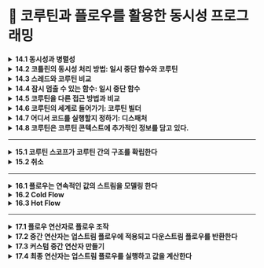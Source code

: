 # 📌 코루틴과 플로우를 활용한 동시성 프로그래밍

<details>
<summary><strong>14.1 동시성과 병렬성</strong></summary>
  
- 동시성은 여러 작업을 동시에 실행하는 것
- 하지만 모든 작업을 물리적으로 함계 실행할 필요는 없음
- 코드의 여러 부분을 돌아가면서  실행하는 것도 동시성 시스템
- CPU 코어가 하나뿐인 시스템에서 실행되는 애플리케이션까지도 동시성을 사용할 수 있다는 듯
- 이런 경우 여러 동시성 태스크를 계속 전환해 가면서 동시성을 달성

- 병렬성은 여러 작업을 여러 CPU 코어에서 물리적으로 동시에 실행하는 것을 말함
- 병렬 계산은 현대적 멀티코어 하드웨어를 효과적으로 사용할 수 있고, 그 효율을 더 높이는 경우도 많음
</details>

<details>
<summary><strong>14.2 코틀린의 동시성 처리 방법: 일시 중단 함수와 코루틴 </strong></summary>
  
- 코루틴은 코틀린의 강력한 특징으로 비동기적으로 실행되는 넌블로킹 동시성 코드를 우아하게 작성할 수있게 해줌
- 스레드와 같은 전통적 방법과 비교하면 코루틴이 훨씬 가볍게 작동
- 구조화된 동시성을 통해 코루틴은 동시성 작업과 그 생명주기를 관리할 수 있는 기능도 제공
</details>

<details>
<summary><strong>14.3 스레드와 코루틴 비교</strong></summary>
  
### **스레드(Thread)**

- 운영체제(OS) 단위의 동시성 실행 단위
- 각 스레드는 자체 스택 메모리를 사용
- 스레드는 생성 비용이 높음 (수 ms~수십 ms)
- 수천 개 이상의 스레드 생성은 메모리, 스케줄링 비용 측면에서 한계가 있음

### **코루틴(Coroutine)**

- 언어 단위의 동시성 실행 단위 (Kotlin 언어 레벨에서 제공)
- 스레드보다 가볍고 효율적
    - 단일 스레드 위에서 수만 개의 코루틴 동시 실행 가능
    - 코루틴은 **스레드 풀** 또는 메인 스레드 위에서 동작
- 컨텍스트 스위칭 비용이 낮음 (스레드와 달리 OS 개입이 거의 없음)
- suspend/resume로 상태 저장 및 재개 → 비동기 작업에 적합

| **항목** | **스레드(Thread)** | **코루틴(Coroutine)** |
| --- | --- | --- |
| 생성 비용 | 높음 | 낮음 |
| 실행 단위 | OS 단위 | 언어 단위 (Kotlin) |
| 개수 | 수천 개 한계 | 수만 개 가능 |
| 컨텍스트 전환 비용 | 높음 | 낮음 |
| 비동기 지원 | 직접 관리 (callback, Future 등) | 언어 차원 (suspend, launch) |

</details>


<details>
<summary><strong>14.4 잠시 멈출 수 있는 함수: 일시 중단 함수</strong></summary>

- 코틀린 코루틴이 스레드, 반응형 스트림, 콜백과 같은 다른 동시성 접근 방식과 다른 핵심 속성으로 상당수의 경우 코드 형태를 크게 변경할 필요가 없다는 점

## 14.4.1 일시 중단 함수를 사용한 코드는 순차적을 보인다

- 코루틴의 `일시 중단 함수(suspend 함수)`를 사용하면, 코드가 **비동기 작업임에도 마치 동기적이고 순차적인 코드처럼 보임**
- 콜백 기반의 코드(콜백 지옥)나 반응형 스트림 코드와 달리, 코루틴의 `suspend` 함수는 **중단과 재개**가 자연스럽게 처리되므로 코드의 가독성이 높아짐

```kotlin
// 콜백 기반
api.fetchData { result ->
    process(result) {
        updateUI(it)
    }
}
```

```kotlin
// 코루틴
val data = api.fetchData()
val processed = process(data)
updateUI(processed)
```

</details>


<details>
<summary><strong>14.5 코루틴을 다른 접근 방법과 비교 </strong></summary>

- 자바나 다른 프로그래밍 언어에서 동시성 코드를 작성하느 다른 접근 방식을 사용한 경험이 있다면 이들과 코루틴이 어떻게 다른지, 또 코루틴이 어떻게 더 나은지 확인하고 싶을 거임

```kotlin
// 콜백을 써서 여러 함수를 연속적으로 호출
fun fetchData(callback: (String) -> Unit) 
fun processData(data: String, callback: (String) -> Unit) 
fun displayResult(result: String) 

fun main() {
    fetchData { data ->
        processData(data) { processed ->
            displayResult(processed)
        }
    }
}
```

- 이런 예제는 콜백 지옥이라는 별명으로 널리 알려져 있음

```kotlin
// 퓨쳐를 사용해 여러 함수를 연속적을 호출 
fun fetchData(): CompletableFuture<String> 
fun processData(data: String): CompletableFuture<String> 
fun displayResult(result: String) 

fun main() {
    fetchData()
	    .thenCompose { data -> processData(data) }
	    .thenAccept { processed -> displayResult(processed) }
}
```

```kotlin
// 반응형 스트림을 사용해 같은 로직 구현하기 
fun fetchData(): Single<String> 
fun processData(data: String): Single<String> 
fun displayResult(result: String)

fun main() {
    fetchData()
	    .flatMap { data -> processData(data) }
	    .subscribe { processed ->
		    displayResult(processed)
      }
}
```

- 두 접근 방식 모두 인지적 부가 비용이 있고, 함수를 선언하거나 사용할 때 새로운연산자를 코드에 도입해야함
- 이와 비교해보면 코틀린. 코루틴을 사용하는 접근 방식에서는 함수에 `suspend` 변경자만 추가하면 됨
- 나머지 코드는 그대로 순차적인 모양을 유지하면서도 여전히 스레드를 블록시키는 단점을 피할 수. ㅣㅆ음

## 14.5.1 일시 중단 함수 호출

```kotlin

suspend fun fetchData(): String 
suspend fun processData(data: String): String 
fun displayResult(result: String) 

fun main() = runBlocking {
    val data = fetchData()
    val processed = processData(data)
    displayResult(processed)
}
```

- 일시 중단 함수는 실행을 일시 중단할 수 있기 때문에 일반 코드 아무 곳에서나 호출 할 수 없음
- 일시 중단 함수는 일시 중단할 수 있는 코드 블록 안에서만 호출할 수 있음
</details>


<details>
<summary><strong>14.6 코루틴의 세계로 들어가기: 코루틴 빌더</strong></summary>

- 코루틴에서 일시 중간 함수를(suspend)를 호출하는 것을 알아보자
- `runBlocking` : 블로킹 코드와 일시 중단 함수의 세계를 연결할 때 쓰임
- `launch` : 값을 반환하지 않는 새로운 코루틴을 시작할때 쓰임
- `async` : 비동기적으로 값을 계산할 때 쓰임

## 14.6.1 일반 코드에서 코루틴 세계로: runBlocking 함수

- `runBlocking`은 일반 코드(메인 함수, 테스트 코드)에서 코루틴을 실행할 때 사용
- 코루틴이 완료될 때까지 **현재 스레드를 블로킹(blocking)**
- 테스트나 간단한 예제 코드에서 코루틴을 호출할 때 유용

```kotlin
fun main() = runBlocking {
    // 코루틴 안에서 suspend 함수 호출 가능
    fetchData()
}
```

## 14.6.2 발사 후 망각 코루틴 생성: launch 함수

- `launch` 는 코루틴을 실행하고 **값을 반환하지 않음** (Job 객체 반환)
- 비동기 작업을 **“발사 후 잊어버리기”** 스타일로 처리
- 예: 화면 갱신, 로깅, 이벤트 처리 등에 적합

```kotlin
launch {
   fetchData()
}
```

## 14.6.3 대기 가능한 연산: async 빌더

- `async`는 코루틴을 실행하고 **`Deferred`** 객체를 반환
- **비동기 작업의 결과를 나중에 받아서 사용할 수 있음**
- `.await()`를 호출해 결과를 가져옴
- 
</details>

<details>
<summary><strong>14.7 어디서 코드를 실행할지 정하기: 디스패처 </strong></summary>
	
- 코루틴의 디스패처는 코루틴을 실행할 스레드를 결정함
- 본질적으로 코루틴은 특정 스레드에 고정되지 않음
- 코루틴은 한 스레드에서 실행을 일시중단하고 디스패처가 지시하는 대로 다른 스레드에서 실행을 재가할 수 있음

---

## 스레드 풀(`Thread pool`)이란?

- 스레드 집합을 관리하고, 집합에 속한 스레드를 웨에서 작업(우리의 경우 코루틴) 실행을 허용
- 작업이 실행될 때마다 새 스레드를 할당하는 대신, 스레드 풀은 일정한 수의 스레드를 유지하면서 내부 논리와 구현에 따라 들어오는 작업을 분배
- 스레드를 새로 생성해 할당하고 시작하는 작업은 비용이 많이 들기 때문

## 14.7.1 디스패처 선택

- 코루틴은 기본적으로 부모 코루틴에서 디스패처를 상속 받으므로 모든 코루틴에 대해 명시적으로 디스패처를 지정할 필요 없음
- 선택할 수 있는 디스패처들이 있음
    - 코루틴을 기본 환경에서 실행할때 (`Dispatchers.Default`)
    - UI 프레임워크와 함께 작업할 때 (`Dispatchers.Main`)
    - 스레드를 블로킹하는 API를 사용할때 (`Dispatchers.IO`)

- 다중 스레드를 사용하는 범용 디스패처:  `Dispatchers.Default`
    - CPU 연산 집중적인 작업 (예: 계산, 정렬, 데이터 처리 등)에 적합
    - 기본적으로 CPU 코어 수에 맞춰 스레드 풀 생성
    - 예시: 데이터 파싱, 복잡한 알고리즘 실행
    
    ```kotlin
    fun main() = runBlocking {
        launch(Dispatchers.Default) {
            println("Default Dispatcher: ${Thread.currentThread().name}")
            val sum = (1..1_000_000).sum()
            println("Sum: $sum")
        }
    }
    ```
    
- UI 스레드에서 실행: `Dispatchers.Main`
    - Android나 JavaFX/Swing에서 UI 업데이트나 사용자 인터랙션 처리
    - 화면 그리기, 뷰 변경, 사용자 입력 처리 등
    - 예시: 버튼 클릭 리스너에서 API 호출 후 UI 반영
    
    ```kotlin
    class MainActivity : AppCompatActivity() {
        override fun onCreate(savedInstanceState: Bundle?) {
            super.onCreate(savedInstanceState)
    
            CoroutineScope(Dispatchers.Main).launch {
                // UI 스레드에서 실행됨
                println("Main Dispatcher: ${Thread.currentThread().name}")
                // 예: 버튼 클릭 후 UI 갱신
            }
        }
    }
    ```
    
- 블로킹되는 IO 작업 처리: `Dispatchers.IO`
    - 파일, 네트워크, 디스크, 데이터베이스 등 입출력 작업
    - 블로킹 호출이 많은 작업에 적합
    - 많은 수의 스레드를 동적으로 생성하여 효율적으로 처리
    
    ```kotlin
    fun main() = runBlocking {
        launch(Dispatchers.IO) {
            println("IO Dispatcher: ${Thread.currentThread().name}")
            val content = readFile("example.txt")
            println("파일 내용:\n$content")
        }
    }
    
    suspend fun readFile(path: String): String {
        // 파일 읽기 (Blocking)
        return File(path).readText()
    }
    ```
    

| **Dispatcher** | **특징** | **예시** |
| --- | --- | --- |
| Dispatchers.Default | CPU 연산 집중 작업 | 리스트 합계, 데이터 분석 |
| Dispatchers.Main | UI 스레드 (Android) | 버튼 클릭, TextView 갱신 |
| Dispatchers.IO | 블로킹 I/O 작업 | 파일 읽기, 네트워크 |

## 14.7.2 코루틴 빌더에 디스패처에 전달

- 코루틴 빌더(`launch`, `async`, `runBlocking`)에 **디스패처를 직접 전달**하여 해당 코루틴이 어떤 스레드에서 실행될지 명확히 지정할 수 있음
- 이렇게 하면 특정 작업이 CPU 연산인지, UI 작업인지, I/O 작업인지에 따라 적절한 디스패처를 선택해 효율적으로 실행할 수 있음

## 14.7.3 withContext를 사용해 코루틴 안에서 디스패처 바꾸기

- 코루틴 안에서 다른 디스패처로 작업을 실행해야 할 때는 `withContext()`를 사용해야함
- `withContext()`는 **중단점(`suspend point`)을 제공**하며, 지정한 디스패처에서 실행한 후 결과를 반환함
- ex)
    - UI에서 네트워크 호출이 필요할 때, 메인(UI) 디스패처에서 코루틴이 실행 중이라면,
    - 네트워크 호출은 Dispatchers.IO에서 실행하도록 스위칭하고,
    - 결과를 받아서 UI 업데이트는 다시 Dispatchers.Main으로 돌아가면 됨

```kotlin
import kotlinx.coroutines.*

fun main() = runBlocking {
    launch(Dispatchers.Main) {
        val data = withContext(Dispatchers.IO) {
            fetchData()
        }
        updateUI(data)
    }
}

suspend fun fetchData(): String {
    delay(1000) // 네트워크 호출 시뮬레이션
    return "data from server"
}

fun updateUI(data: String) {
    println("UI 업데이트: $data")
}
```

- `fetchData()`는 I/O 디스패처에서 실행됨.
- `updateUI()`는 다시 메인(UI) 디스패처로 돌아옴.

## 14.7.4 코루틴과 디스패처는 스레드 안전성 문제에 대한 마법 같은 해결책이 아니다

- **코루틴과 디스패처**는 여러 스레드 간의 작업 분배를 쉽게 해주지만, **스레드 안전성 자체를 보장하지는 않음**
- 공유된 가변 상태(예: 변수, 컬렉션)에 접근할 때는 여전히 **적절한 동기화**가 필요함
- 예를 들어 `Dispatchers.Default`로 실행되는 여러 코루틴이 동시에 같은 변수에 접근하면 `Race Condition(경쟁 상태)`이 발생할 수 있다.
</details>


<details>
<summary><strong>14.8 코루틴은 코루틴 콘텍스트에 추가적인 정보를 담고 있다.</strong></summary>

- `코루틴 컨텍스트(CoroutineContext)`는 코루틴의 실행 환경을 정의하는 메타정보를 담고 있음
- 이 컨텍스트에는 디스패처뿐만 아니라 **`Job`, `CoroutineName`, 예외 처리자 등 추가 정보**도 들어감
    - `Dispatchers.IO` → 디스패처 지정
    - `Job` → 코루틴의 취소와 완료 상태 관리
    - `CoroutineName` → 디버깅용 이름 태깅
    - `CoroutineExceptionHandler` → 예외 처리기
</details>


<hr>
<details>
<summary><strong>15.1 코루틴 스코프가 코루틴 간의 구조를 확립한다</strong></summary>
	
- 구조화된 동시성을 통해 각 코루틴은 코루틴 스코프에 속하게 됨
- 코루틴 스코프는 코루틴 간의 부모-자식 관계를 확립하는데 도움을 줌
- `launch`, `asyn` 코루틴 빌더 함수들은 사실 `CoroutineScope` 인터페이스의 확장 함수
- 즉 다른 쿠로틴 빌더의 본문에서 `launch`, `asyn` 를 사용해 새로운 코루틴을 만들면 이 새로운 코루틴은 자동으로 해당 코루틴의 자식이 됨

```kotlin
fun main(): Unit = runBlocking {
    launch {
        delay(200)
        println("Task from runBlocking")
    }

    coroutineScope { // 새로운 코루틴 스코프 생성
        launch {
            delay(500)
            println("Task from nested launch")
        }

        delay(100)
        println("Task from coroutineScope")
    }

    println("Coroutine scope is over")
}

/* 예상출력
Task from coroutineScope  
Task from runBlocking  
Task from nested launch  
Coroutine scope is over
*/
```

- `runBlocking` 이 부모 스코프 역할
- `coroutineScope` 안에서 또 다른 코루틴 스코프 생성됨
- `coroutineScope` 내에서 `launch` 로 자식 코루틴 시작
- 모든 자식이 끝날 때까지 `coroutineScope`는 종료되지 않음

## 15.1.1 코루틴 스코프 생성: `coroutineScope`  함수

- `coroutineScope { ... }` 함수는 **새로운 코루틴 스코프**를 생성
- 이 스코프 내에서 시작된 코루틴은 **모두 자식 코루틴**이 됨
- 부모 코루틴은 **자식들이 전부 완료될 때까지 기다림**
- **`구조화된 동시성(structured concurrency)`** 을 구현하는 핵심 함수 중 하나

| 함수 이름 | coroutineScope |
| --- | --- |
| 반환 시점 | **모든 자식 코루틴이 끝난 후** |
| 차이점 | launch는 Job 반환, coroutineScope는 결과값 반환 |
| 예외 처리 | 자식 중 하나라도 예외가 나면 스코프 전체가 종료됨 |

```kotlin
fun main() = runBlocking {
    coroutineScope {
        launch {
            delay(1000)
            println("Child coroutine 1")
        }

        launch {
            delay(500)
            println("Child coroutine 2")
        }

        println("All children launched")
    }

    println("coroutineScope 끝남")
}

/* 결과 
All children launched  
Child coroutine 2  
Child coroutine 1  
coroutineScope 끝남
*/
```

- `coroutineScope`는 **모든 자식 *코루틴이 완료될 때까지 기다리는 구조화*된 코루틴 블록**

## 15.1.2 코루틴 스코프를 컴포넌트와 연관시키기: `CoroutineScope`

- `CoroutineScope`는 코루틴을 실행할 컨텍스트(Context) 를 담고 있는 인터페이스.
- 일반적으로 컴포넌트(예: ViewModel, Activity 등)에 코루틴을 묶어서, 컴포넌트가 사라질 때 코루틴도 같이 종료되도록 함

```kotlin
class MyComponent : CoroutineScope {
    private val job = Job()

    override val coroutineContext: CoroutineContext
        get() = Dispatchers.Main + job

    fun destroy() {
        job.cancel() // 컴포넌트 종료 시 모든 코루틴 취소
    }
}
```

- `job.cancel()` 호출 시, 이 `scope` 안에서 시작된 모든 코루틴이 취소됨.
- 이 구조를 쓰면 메모리 누수나 유령 코루틴`(leaking coroutine)` 을 막을 수 있음

---

- `Android ViewModel`에는 이미 `viewModelScope`가 있음.
- 이 `scope`에 코루틴을 연결하면 `ViewModel`이 사라질 때 자동 취소됨.

| 목적 | 컴포넌트와 코루틴의 수명 일치 |
| --- | --- |
| 구현 방식 | 클래스에 CoroutineScope 구현 + Job 보관 |
| 장점 | 자원 누수 방지, 안전한 구조화된 동시성 |
| Android 예시 | viewModelScope, lifecycleScope 사용 |

### **CoroutineScope vs coroutineScope 차이**

| **항목** | CoroutineScope **(인터페이스)** | coroutineScope **(함수)** |
| --- | --- | --- |
| 정체 | **인터페이스** | **suspend 함수** |
| 목적 | 클래스에 코루틴 실행 환경을 부여 | 코루틴 안에서 **자식 코루틴을 안전하게 실행** |
| 주 용도 | ViewModel, Activity 등에서 **코루틴 생명주기 관리** | 특정 suspend 블록 안에서 **코루틴을 구조화** |
| 컨텍스트 | coroutineContext 프로퍼티로 제공 | 부모 컨텍스트를 자동 상속 |
| 종료 처리 | Job.cancel() 로 **전체 코루틴 종료** | 블록 내 자식이 끝날 때까지 **자동으로 대기** |
| 예 | viewModelScope, lifecycleScope | coroutineScope { launch { ... } } |
- **`*CoroutineScope`**는 **스코프를 담는 그릇***
- **`*coroutineScope`**는 **일시적으로 안전한 구조를 만들어주는** `suspend 블록`*

## 15.1.3 GlobalScope의 위험성

- GlobalScope는 전역 스코프
    - 앱이 종료되거나 프로세스가 죽지 않는 이상, 코루틴이 계속 실행됨.
    - 그래서 일반적인 코루틴과 달리, 부모 스코프와 관계없이 독립적으로 동작함
- 생명 주기와 무관
    - `Activity`, `ViewModel`, `Fragment` 등이 사라져도 코루틴은 계속 실행됨.
    - 메모리 누수(leak) 와 예상치 못한 동작 발생 가능
- 예외 전파 안 됨
    - `GlobalScope`에서 발생한 예외는 부모 코루틴으로 전파되지 않음.
    - `구조화된 동시성(structured concurrency)`의 장점이 사라짐
- 취소 불가
    - `GlobalScope.launch { ... }` 로 만든 코루틴은 명시적으로 잡지 않으면 취소할 방법이 없음.

```kotlin
// 예제 (문제 있는 코드)
fun startSomething() {
    GlobalScope.launch {
        delay(1000)
        println("Global coroutine finished")
    }
}
```

- !!!구조화된 스코프 사용해야함!!!
    - `viewModelScope`, `lifecycleScope`, `coroutineScope`, `supervisorScope` 같은 스코프를 명확히 지정해서 사용해야 안전

## 15.1.4 코루틴 콘텍스트와 구조화된 동시성

- 코루틴은 항상 `CoroutineContext`를 가지고 실행됨
    - 예: `Dispatchers.Main`, `Job`, `CoroutineName`, `CoroutineExceptionHandler` 등
- 이 코루틴 콘텍스트는 부모 → 자식으로 상속됨
- 즉, `launch`나 `async`로 새 코루틴을 만들면 부모 코루틴의 콘텍스트를 자동으로 이어받음
- 콘텍스트에는 중요한 요소인 Job이 포함돼 있어서, 자식 코루틴이 부모와 연결되고, 부모가 취소되면 자식도 같이 취소됨
- 이것이 구조화된 동시성(Structured Concurrency) 의 핵심!

| **요소** | **역할** |
| --- | --- |
| CoroutineContext | 코루틴 실행 환경 |
| Job | 코루틴의 생명 주기 및 계층 관리 |
| Dispatcher | 어떤 스레드에서 실행할지 결정 |
| Name, ExceptionHandler | 디버깅, 예외 처리에 사용 |

</details>


<details>
<summary><strong>15.2 취소</strong></summary>

- 취소는 코드가 완료되기 전에 실행을 중단하는 것을 의미
- 현대 애플리케이션은 계산 작업을 취소할 수 있어야 견고하고 효율적임
- 취소는 불필요한 작업을 막아줌
- 취소는 메모리나 리소스 누수를 방지하는 데도 도움을 줌
- 취소는 오류 처리에서도 중요한 역할을 함

## 15.2.1 취소 촉발

- 여러 코루틴 빌더 함수의 반환값을 취소를 톡발하는 핸들로 사용할 수 있음
- `launch` 코루틴 빌더는 `Job` 을  반환하고 `async` 코루틴 빌더는 `Deferred` 를 반환함
- 둘다 `cancel` 을 호출해 해당 코루틴의 취소를 촉발할 수 있음

## 15.2.2 시간제한이 초과된 후 자동으로 취소 호출

- 코틀린 코루틴 라이브러리는 코루틴의 취소를 자동으로 촉발할 수 있는 몇 가지 편리한 함수도 제공해줌
- `withTimeout`, `withTimeoutOrNull` 함수는 계산에 쓸 최대 시간을 제한하면서 값을 계산할 수 있게 해줌
- `withTimeout` 함수는 타임아웃이 되면 예외(`TimeoutCancellationException`)을 발생시킴, 타임아웃을 처리하면 `withTimeout` 호출을 `try` 블록으로 감싸고 발생한 `TimeoutCancellationException` 을 잡아내야함
- `withTimeoutOrNull` 함수는 타임아웃이 발생하면 `null` 을 반환함

*⇒ `withTimeout` 이 발생시키는 `TimeoutCancellationException` 을 잊지 말고 잡아야함, 잡지않으면 호출한 코루틴이 의도와 다르게 취소될 수 있음. 이 문제를 완전히 피하려면 `withTimeoutOrNull` 함수를 사용하는 편이 좋음*

## 15.2.3 취소는 모든 지식 코루틴에게 전파된다

- 코루틴을 취소하면 해당 코루틴의 모든 자식 코루틴도 자동으로 취소됨  이는 구조화된 동시성의 강력한 기능
- 각 코루틴은 자신이 시작한 다른 코루틴을 알고 있기 때문에 취소할 때 스스로 자식들을 정리할 수 있으며, 불필요한 작업을 계속하거나 불필요하게 데이터를 메모리에 더 오래 유지하는 제멋대로인 코루틴이 남지 않음

## 15.2.4 취소된 코루틴은 특별하 지점에서 CancellationException을 던진다

- 취소 매커니즘은 `CancellationException` 이라는 특수한 예외를 특별한 지점에서 던지는 방식으로 작동함
- 취소된 코루틴은 이시 중단 지점에서 `CancellationException` 을 던짐, 일시 중단 지점은 코루틴의 실행을 일시 중단할 수 있는 지점
- 일반적으로 코루틴 라이브러리 안의 모든 일시 중단 함수는 `CancellationException` 이 던져질 수 있는 지점을 도입

```kotlin
coroutineScope {
	log("A")
	delay(500.milliseconds) // <- 이 지점에서 함수가 취소될 수 있음 
	log("B")
	log("C")
}
```

- 위 코드에서는 영역이 취소됐는지 여부에 따라 `A` 나 `ABC` 가 출력되며, `AB` 는 절대 출력되지 않음. 이는 `B` 와 `C` 사이에 취소 지점이 없기 때문

## 15.2.5 취소는 협력적이다

- 코틀린 코루틴에 기본적으로 포함된 모든 함수는 이 취소 가능함
- `ktor` 같은 라이브러리에서 제공하는 일시 중단 API를 사용할 때도 해당 라이브러리의 일시 중단 함수는 내부적으로 취소 가능하다고 가정할 수 있음
- 하지만 직접 작성한 코드에서는 직접 코루틴을 쉬소 가능하게 만들어야함

```kotlin
fun main() = runBlocking {
    val job = launch {
        var i = 0
        // CPU 집중 루프이기 때문에 delay 등이 없어 취소되지 않음
        while (i < 1000) {
            // 취소 가능하게 만들기 위한 체크
            if (!isActive) {
                println("취소 요청 감지됨. 종료함.")
                break
            }
            println("일하는 중... $i")
            i++
        }
    }

    delay(100) // 잠시 기다림
    println("main: 취소 요청")
    job.cancel() // 취소 요청
    job.join()   // 취소 완료 기다림
    println("main: 완료")
}
```

## 15.2.6 코루틴이 취소됐는지 확인

- 코루틴이 취소됐는지 확인할 때는 `CoroutineScope` 의 `isActive` 속성을 확인함. 이 갑이 `false` 라면 코루틴은 더 이상 활성 상태가 아님
- 이 경우 현재 작업을 완료하고, 획득한 리소스를 닫은 후 반환할 수 있음
- `isActive` 를 확인해서 `false` 일 때 명시적을 반환하는 대신 코틀린 코루틴은 편의 함수로 `ensureActive` 를 제공. 이 함수는 코루틴이 더이상 활성 상태가 아닐 경우 `CancellationException` 을 던짐

| **항목** | isActive | ensureActive() |
| --- | --- | --- |
| 반환값 | Boolean (true or false) | 취소되면 **예외 발생** |
| 용도 | 수동으로 분기 처리할 때 | 취소되면 **즉시 중단하고 예외 처리**하고 싶을 때 |
| 위치 | 반복문, 계산 루프 등 | 반복문, 무한 루프, 처리 순서 중단 지점 |

## 15.2.7 다른 코루틴에게 기회를 주기:  yield 함수

- `yield` 함수는 코드 안에서 취소 가능 지점을 제공할 뿐만 아니라 현재 점유된 디스패처에서 다른 코루틴이 작업할 수 있게 해줌

```kotlin
fun main() = runBlocking {
    val job1 = launch {
        repeat(5) { i ->
            println("Job 1 - Step $i")
            yield() // 다른 코루틴에게 기회 주기
        }
    }

    val job2 = launch {
        repeat(5) { i ->
            println("Job 2 - Step $i")
            yield()
        }
    }

    joinAll(job1, job2)
    println("모든 작업 완료")
}

/* 결과
Job 1 - Step 0  
Job 2 - Step 0  
Job 1 - Step 1  
Job 2 - Step 1  
...  
모든 작업 완료
*/ 
```

## 15.2.8 리소스를 얻을 때 취소를 염두에 두기

- **코루틴이 취소되었는지 확인하지 않고 리소스를 얻거나 보유하면 위험**함.
- 예: 파일 열기, 데이터베이스 커넥션, 락(`lock`) 획득 등의 작업 중 코루틴이 취소되면
    
    → **리소스를 제대로 정리하지 못해 누수 발생** 가능.
    
- 따라서, **리소스를 얻기 전에 취소 여부를 확인하거나**, **`try-finally` 또는 `use` 블록을 활용해 정리 작업을 보장**해야 함.

```kotlin
// 예제: 취소된 상태에서 리소스를 획득하지 않도록 방지
val job = launch {
    if (!isActive) return@launch // 취소되었으면 리소스 획득하지 않음

    val file = File("data.txt")
    file.bufferedReader().use { reader -> // use 블록으로 안전하게 정리
        reader.lineSequence().forEach {
            println(it)
            delay(100) // 처리 중에도 취소될 수 있음
        }
    }
}
```

```kotlin
// 예제 2: 취소된 상태에서 락 획득하지 않기
val lock = ReentrantLock()

val job = launch {
    ensureActive() // 취소됐으면 예외 발생해서 중단
    lock.lock()
    try {
        // 작업 수행
    } finally {
        lock.unlock()
    }
}
```

## 15.2.9 프레임워크가 여러분 대신 취소를 할 수 있다.

- 많은 코루틴 기반 프레임워크 (예: **`Jetpack Compose**, **Ktor**, **Spring WebFlux**` 등)는 내부적으로 **상황에 따라 자동으로 코루틴을 취소**해줌
- **Android의 `ViewModel` + `viewModelScope`**
    - `ViewModel`이 소멸되면 `viewModelScope`에 포함된 모든 코루틴이 자동으로 `cancel()`
    
    ```kotlin
    viewModelScope.launch {
        // ViewModel이 없어지면 자동으로 취소됨
    }
    ```
    
- **Jetpack Compose의 `LaunchedEffect`**
    - `Composable`이 `recomposition`으로 바뀌거나 없어지면
        
        → 내부의 코루틴도 자동으로 취소됨
        
    
    ```kotlin
    LaunchedEffect(key) {
        // 이전 key에 해당하는 블록은 자동으로 cancel됨
    }
    ```
    
- **Ktor**
    - 클라이언트 연결이 끊기면 요청을 처리하던 코루틴도 자동으로 취소됨

```kotlin
// Compose의 LaunchedEffect 
@Composable
fun SampleScreen(query: String) {
    LaunchedEffect(query) {
        // query가 변경되면 이전 코루틴은 취소되고, 새로운 코루틴이 실행됨
        search(query)
    }
}
```

</details>

<hr>
<details>
<summary><strong>16.1 플로우는 연속적인 값의 스트림을 모델링 한다</strong></summary>
	
## 16.1.1 플로우를 사용하면 배출되자마자 원소를 처리할 수 있다.

- `Flow`는 원소를 하나씩 순차적으로 처리하는 콜드 스트림
- `emit()`으로 원소가 방출되면, `collect {}` 블록에서 즉시 처리됨
- 즉, 배출과 수집이 동시에 순서대로 진행됨

## 16.1.2 코틀린 플로우의 여러 유형

- 코틀린의 모든 풀로우는 시간이 지남에 따라 등장하는 값과 작업할 수 있는 일관된 API를 제공하지만  콜트 플로우와 핫 플로우라는 2가지 카테고리로 나뉨
- `Cold Flow`는 비동기 데이터 스트림으로 값이 실제로 소비되기 시작할 때만 값을 배출
- `Hot Flow`는 값이 실제로 소비되고 있는지와 상관업싱 값을 독립적으로 배출하며, 브로드캐스트 방식으로 동작
</details>

<details>
<summary><strong>16.2 Cold Flow</strong></summary>
	
## 16.2.1 `flow`빌더 함수를 사용해 콜드 플로우 생성

- 새로운 콜드 플로우를 생성하는 것은 간단함
- 컬렉션과 마찬가지로 새로운 플로우를 생성할 수 있는 빌더 함수가 있음
    
    → 이 함수는 `flow`라 불림
    
- 빌더 함수의 블록 안에서는 `emit` 함수를 호출해 플로우의 수집자에게 값을 제공하고, 수집자가 해당 값을 처리할 때까지 빌더 함수의 실행을 중단함
- `flow` 가 받는 블록은 `suspend` 변경자가 붙어 있으므로 빌더 내부에서 `delay` 와 같은  다른 일시 중단함수를 호출할 수 있음

```kotlin
fun main() = flow {
    println("Flow 시작됨")
    emit("A") // <- emit 함수를 호출해 플로우의 수집자에게 값을 제공
    delay(100)
    emit("B") 
}ㅇ
```

- 이 코드를 실행하면 실제로 아무런 출력도 나타나지 않는다는 점을 지적할만함
- 이는 빌더 함수가 연속적인 값의 스트림을 표현하는 `Flow<T>` 타입의 객체를 반환하기 때문
- 이 `flow`는 처음에 비활성 상태이며, 최종 연산자가 호출돼야만 빌더에서 정의된 계산이 시작됨
- *이로부터 flow가 cold라고 불리는 이유를 알 수 있음. 기본적으로 수집되기 시작할 때까지 비활성 상태이기 때문*

## 16.2.2 Cold flow는 수집되기 전까지 작업을 수행하지 않는다

- **Cold Flow**는 **collect 호출 전까지 아무 작업도 하지 않음**

```kotlin
fun createValues(): Flow<String> = flow {
    println("Flow 시작됨")
    emit("A")
    delay(100)
    emit("B")
}

fun main(): Unit = runBlocking {
    println("collect 호출 전")
    createValues().collect { println("받음: $it") }
}
```

- `collect` 는 일시 중단 함수(`suspend function`)
- `collect`는 `Flow` 안에서 하나씩 방출되는 값을 비동기적으로 기다리며 수집해야 함
- 방출이 `emit()`으로 일어나는데, 이것도 `suspend` 함수이므로
    
    → 그걸 받는 `collect`도 자연스럽게 일시 중단 함수여야 함
    

## 16.2.3 flow 수집 취소

- `Flow`의 수집(`collect`)은 일시 중단(`suspend`) 함수이므로 취소가 가능
- 코루틴이 취소되면 `collect`도 중단되며, `Flow` 빌더 블록(`flow {}`) 내부의 실행도 함께 멈춤

```kotlin
val flow = flow {
    emit(1)
    delay(100)
    emit(2)
    delay(100)
    emit(3)
}

val job = launch {
    flow.collect { println(it) }
}
delay(150)
job.cancel() // 수집 도중 취소
```

## 16.2.4 Cold Flow의 내부 구현

- `flow {}`는 코틀린 표준 라이브러리에 정의된 빌더 함수
- 이 함수는 실제로는 `Flow<T>` 인터페이스의 구현체를 반환함
- 내부적으로는 람다와 클래스 구현을 조합한 익명 객체를 만들어냄

```kotlin
interface Flow<out T> {
    suspend fun collect(collector: FlowCollector<T>)
}
```

- `flow {}`는 **Flow 인터페이스를 구현한 익명 클래스**를 생성함
- 내부적으로 `emit(value)` 호출은 `collector.emit(value)` 로 구현되어 있음.
- 즉, 우리가 작성한 `flow` 블록은 실제로는 다음과 같은 구조로 동작

```kotlin
return object : Flow<T> {
    override suspend fun collect(collector: FlowCollector<T>) {
        // flow 블록 안의 코드가 이 안에 들어감
        collector.emit(...)
    }
}
```

- **왜 이렇게 설계됐을까? 🤔**
    - **지연 실행(lazy)** 을 지원하고
    - 코루틴을 활용해 **비동기적이고 중단 가능한 흐름**을 만들기 위함
    - 구조적 동시성과 **suspend 함수와의 자연스러운 연동**을 위함

## 16.2.5 채널 플로우(**channelFlow**)를 사용한 동시성 플로우

- `flow {}`는 기본적으로 순차적으로 실행됨
    
    → `emit()`을 호출하면 수집자(`collect`) 가 값을 처리할 때까지 다음 코드로 진행하지 않음.
    
- 반면, `channelFlow {}` 는 생산자(`emit`) 와 소비자(`collect`) 가 동시성(`concurrency`) 을 갖고 실행될 수 있음.
    
    → 내부적으로 코루틴과 채널을 활용해 병렬 흐름을 구현함.
    
- **왜 필요할까? 🤔**
    - `flow {}`는 순차적인 플로우에는 좋지만, 여러 코루틴에서 값을 병렬로 생성하거나 다른 스레드에서 `emit` 해야 할 경우에는 `channelFlow`가 필요함

```kotlin
fun concurrentFlow(): Flow<Int> = channelFlow {
    launch {
        send(1)
    }
    launch {
        send(2)
    }
}
```

- 위 코드에서는 두 개의 코루틴이 병렬로 동작하면서 값을 보냄.

| **비교 항목** | `flow {}` | `channelFlow {}` |
| --- | --- | --- |
| 실행 방식 | 순차적 | 병렬 / 동시성 가능 |
| emit 방식 | suspend 함수 | send() 사용 (channel 기반) |
| 내부 구조 | 단일 코루틴 | 내부적으로 채널 + 다중 코루틴 |
| 사용 시점 | 단순 스트림 처리 | 동시성 필요할 때 (e.g. 여러 emit 병렬 처리) |
</details>


<details>
<summary><strong>16.3 Hot Flow</strong></summary>

- 배출과 수집이라는 같은 전체적 구조를 따르기는 하지만 `hot flow` 는 `cold flow` 와 다른 여러 속성을 가지고 있음
- `hot flow` 에서는 각 수집자가 플로우 로직 실행을 독립적으로 촉발하는 대신, 여러 구독자라고 불리는 수집자들이 배출된 항목을 공유함
- 시스템에서 이벤트나 상태변경이 발생해서 수집자가 존재하는 여부에 상관없이 값을 배출해야하는 경우에 적합
- 2가지 `hot flow` 구현이 기본적으로 제공
    - `shared flow` : 값을 브로드캐스트하기 위해 사용됨
    - `state flow` : 상태를 전달하는 특별한 경우에 사용됨
- 실제로는 `state flow` 를 `shared flow` 보다 더 자주 사용하게 될 것

## 16.3.1 공유 플로우(`SharedFlow`)는 값을 구독자에게 브로드캐스트한다

- `SharedFlow` 는 구독자가 존재하는지 여부에 상관없이 배출이 발생하는 브로드캐스트 방식으로 동작
- 이런 브로드캐스트 동작을 보여주기 위해 실제 라디오 방송국을 모델링할 수 있음
- 이런 수상한 라디오 방송국들은 실제로 존재하며, 전세계 스파이에게 개방 주파수를 통해 암호화된 메시지를 전송함, 스파이는 이를 청취하고 메시지를 해독하고 시도할 수 있음

```kotlin
class RadioStation {
		// 새 가변 공유 플로우를 비공개 프로퍼티로 정의
    private val _messageFlow = MutableSharedFlow<Int>() 
    // 공유 플로우에 대한 읽기 전역 뷰를 제공함 
    val messageFlow: SharedFlow<Int> = _messageFlow

		fun beginBroadcasting(scope: CoroutineScope) {
        scope.launch {
	        while(true) {
		        delay(500.milliseconds)
		        val number = Random.nextInt(0..10)
		        log("Emitting $number")
		        _messageFlow.emit(number) // 코루틴에서 가변 공유플로우에 값을 배출 
	        }
        
        }
    }
}
```

- 코드로 부터 `SharedFlow` 같은 `hot flow` 를 만드는 방식이  `cold flow` 와 다르다는것을 알 수 있음
- 플로우 빌더를 사용하는 대신 가변적인 플로우에 대한 참조를 얻음
- 배출이 구독자 유무와 관계없이 발생하므로 여러분이 실제 배출을 수행하는 코루틴을 시작할 책임이 있음
- 이는 별다른 어려움 없이 여러분이 여러 코루틴에서 가변 공유 플로우에 값을 배출할 수 있다는 뜻

```kotlin
fun main() = runBlocking {
	 RadioStation().beginBroadcasting(this)
}

/*
[main @coroutine#2] Emitting 2!
[main @coroutine#2] Emitting 10!
[main @coroutine#2] Emitting 4!

*/
```

- `RadioStation` 클래스의 인스턴스를 생성하고 `beginBroadcasting` 함수를 호출하면 구독자가 없어도 브로드 캐스트가 즉시 시작됨

```kotlin
fun main() = runBlocking {
    val station = RadioStation()
    station.beginBroadcasting(this)

		delay(600.milliseconds)
		station.messageFlow.collect {
			log("A collecting $it")
		}
}
```

- 구독자를 추가하는 방법은 콭드플로우를 수집하는 것과 동일, 그냥 `collect` 를 호출하면 됨

### *✍️  핫 플로우 이름 붙일 때 밑줄 쓰기*

- 공유플로우에서 비공개 변수 이름에 밑줄을 사용하고 공개 변셔에 밑줄을 쓰지 않는 패턴을 따르는 이유는 무엇일까?
    - 코틀린에서는 `private` 과 `public` 프로퍼티에 대해 서로 다른 타입을 부여하는 기능을 지원하지 않음
    - 플로우의 가변 버전을 `private` 으로 정의하고, 읽기 전용 타입인 `SharedFlow<T>` 속성을 `public` 으로 노출하면 공유 플로우의 가변 부분을 플로우를 소비하는 클래스에게 노출하지 않을 수 있음
    - 이는 캡슐화와 정보 은닉이라는 관심사에 따른 것
    - 무엇보다 클래스의 소비자는 보통 플로우를 구독하기만 할 뿐, 원소를 배출하지 않아야함
    - 어떤 프로퍼티에 클래스 안에서 접근할 때와 클래스 밖에서 접근할때 다른 타입을 지정하는 기능은 코틀린 2.x 추가될 예정이라고 함

### 🤔 구독자를 위한 값 재생

- 공유 플로우 구독자는 구독을 시작한 이후에 배출된 값만 수신
- 구독자가 구독 이전에 배출된 원소도 수신하기를 원한다면 `MutableSharedFlow` 를 생성할때 `replay` 파라미터를 사용해 새 구독자를 위해 제공할 값의 캐시를 설정할 수 있음

### `ShareIn` 으로 콜드 플로우를 공유 플로우로 전환

- `shareIn()`은 `콜드 플로우(cold flow)` 를 S`haredFlow(hot flow)` 로 변환해주는 연산자
- 변환된 SharedFlow는 하나의 플로우를 여러 구독자가 동시에 공유할 수 있게 해줌
- 기본적으로 `Flow`는 `collect()`가 호출될 때마다 새로 실행되지만, `shareIn()`을 사용하면 값 생성은 한 번만 발생하고, 여러 구독자가 동일한 값을 공유하게 됨

## 16.3.2 시스템 상태 추적: 상태 플로우

- 동시 시스템에서 자주 발생하는 특별한 사례는 시간이 지남에 따라 변할 수 있는 값, 즉 상태를 추적하는 것
- `StateFlow`에서는 `emit()` 대신 `update()` 함수를 사용

### 🤔 UPDATE 함수로 안전하게 상태 플로우에 쓰기

- `MutableStateFlow`에는 상태 값을 안전하게 갱신할 수 있는 `update { }` 확장 함수가 제공됨
- 이 함수는 현재 값에 기반해 새 값을 계산하고 설정함
- 내부적으로 CAS(compare-and-set) 방식으로 동작하므로, 멀티스레드 환경에서도 안전하게 동시 수정 가능

### 🤔 `stateIn` 으로 콜드 플로우를 상태 플로우로 변환하기

- `stateIn()`은 콜드 플로우(Flow) 를 핫 플로우(StateFlow) 로 전환하는 연산자
- 이로써 항상 최신 상태 값을 보존하고, 구독 시 즉시 현재 값을 받을 수 있는 흐름으로 바뀜
- 일반 `Flow`는 `collect`마다 다시 실행되지만, `stateIn`을 사용하면 동일한 상태를 유지하면서 여러 구독자가 공유 가능
- 또한 구독자는 항상 가장 최신 값을 받을 수 있음

## 16.3.3 상태 플로우와 공유 플로우의 비교

| **항목** | **StateFlow** | **SharedFlow** |
| --- | --- | --- |
| **핵심 목적** | 시스템 **상태(state)** 추적 | **이벤트(event)** 브로드캐스트 |
| **초기값 필요** | ✅ 필요 (initialValue) | ❌ 필요 없음 |
| **최신값 보관** | ✅ 항상 최신 상태 유지 (value 속성 제공) | ❌ 값을 저장하지 않음 (옵션: replay) |
| **구독 시 즉시 값 수신** | ✅ 항상 현재 값 즉시 수신 | ❌ 기본값은 이후 emit부터 수신 |
| **값 설정 방법** | value = ..., update {} | emit() 또는 tryEmit() |
| **사용 예** | UI 상태, 설정 값, 로딩 상태 등 | 버튼 클릭, 메시지 알림, 이벤트 스트림 등 |
| **replay 기능** | ❌ 없음 (항상 1개의 현재값만 유지) | ✅ 설정 가능 (replay = N) |
- 실무에서는 보통 StateFlow를 더 자주 사용하게 됨
    
    → 상태 관리가 대부분의 앱에서 핵심이기 때문.
    
- SharedFlow는 일회성 이벤트 처리에 탁월
    
    → 예: 로그인 성공 알림, 네비게이션 트리거 등
    

## 16.3.4 핫 플로우, 콜드 플로우, 공유 플로우, 상태 플로우: 언제 어떤 플로우를 사용할까?

| **항목** | **🧊 Cold Flow** | **🔥 Hot Flow** |
| --- | --- | --- |
| **실행 시점** | collect() 호출 시마다 새로 시작됨 | 외부에서 이미 emit되고 있음 |
| **수집자(구독자)** | 각 수집자가 **독립적으로 실행** | 여러 수집자가 **공유**해서 같은 흐름을 수신 |
| **emit 시점** | collect가 있어야만 emit 발생 | collect 여부와 상관없이 emit 가능 |
| **대표 클래스** | flow {}, flowOf() 등 | SharedFlow, StateFlow, channelFlow 등 |
| **예시** | 리스트 필터링, 계산, 단일 네트워크 요청 | UI 상태, 알림, 이벤트 스트림 |
| **데이터 반복** | 항상 처음부터 다시 수행 | 최신값 유지 또는 이어서 흐름 제공 |
| **비유** | 넷플릭스: 각자 원하는 때에 시청 | 라디오: 방송은 계속되고 있고, 지금부터 들을 수 있음 |

| **시나리오** | **적합한 플로우** |
| --- | --- |
| 이벤트 브로드캐스트 (ex. 버튼 클릭) | SharedFlow |
| 앱/화면 상태 관리 (ex. 로딩 상태, 로그인 상태) | StateFlow |
| 계산이나 반복 가능한 작업 (ex. 리스트 처리) | Cold Flow |
| 외부 시스템에서 계속 발생하는 데이터 수신 | SharedFlow 또는 channelFlow |
| 비동기 흐름이지만 현재 값을 항상 기억해야 함 | StateFlow |
</details>

<hr>
<details>
<summary><strong>17.1 플로우 연산자로 플로우 조작 </strong></summary>
	
- 플로우가 코틀린의 동시성 매커니즘을 활용해 시간에 따라 나타나는 여러 연속적인 값을 처리할 수 있는 고수준의 추상화라는 점을 알게됨
- 컬렉션을 조작하기 위해 사용할 수 있는 다양한 연산자가 있다는 사실을 살펴봄
- 폴로우를 변활 때도 비슷한 연산자를 쓸 수 있음
- 시퀀스와 마찬가지로 플로우도 중간 연산자와 최종 연산자를 구분함
- 중간 연산자는 코드를 실행하지 않고 변경된 플로우를 반환하며, 최종 연산자는 컬렉션, 개별 원소, 계산된 값을 반환하거나 아무 값도 반환하지 않으면서 플로우를 수집하고 실제 코드를 실행함
</details>

<details>
<summary><strong>17.2 중간 연산자는 업스트림 플로우에 적용되고 다운스트림 플로우를 반환한다 </strong></summary>

- 중간 연산자는 플로우에 적용돼 새로운 플로우를 반환함
- 플로우를 업스트림과 다운스트림 플로우로 구분해 설명할 수 있음
- *연산자가 적용되는 플로우를 업스트림 플로우라고 함*
- *중간 연산자가 반환하는 플로우를 다운스트림 플로우라고 함*
- 다운스트임 플로우는 또 다른 연산자의 업스트림 플로우로 적용할 수 있음
- 시퀀스와 마찬가지로 중간 연산자가 호출되더라도 플로우 코드가 실제로 실행되지 않음
- 반환돈 플로우는 콜드상태
- 시퀀스에서 사용할 수 있는 인기 있는 `map`, `filter` , `onEach` 등의 함수는 플로에서도 제공함
- 이들의 행동방식도 예상하는 방식과 같음. 다만, 시퀀스나 컬렉션의 원소가 아니라 플로우의 원소에 대해 작용한다는 점만 다를 뿐

## 17.2.1 업스트림 원소별로 임의의 값을 배출: `transform` 함수

- 이미 알고 있을 `map` 함수는 업스트림 플로우를 받아 우너소를 변환한 후 다운스트림 플로우에 그 원소를 배출할 수 있음

```kotlin
// flow에서 map 수행
fun main() {
	val names = flow {
		emit("JO")
		emit("MAY")
		emit("SUE")
	}
	
	val upperecaseNames = names.map {
		it.uppercase()
	}
	
	runBlocking {
		upperecaseNames.collect {
			print("$it ")
		}
	}
	
	// JO MAY SUE
}
```

- 경우에 따라 하나 이상의 원소를 배출하고 싶을때가 있음
- 코틀린 플로우에서는 `transform` 함수로 이런 일을 할 수 있음
- 이 함수는 업스트림 플로우의 각 원소에 대해 원하는 만큼의 원소를 다운스트림 플로우에 배출할 수 있게 해줌

```kotlin
fun main() {
	val names = flow {
		emit("JO")
		emit("MAY")
		emit("SUE")
	}
	
	val upperAndLowercaseNames = names.transfrom {
		emit(it.uppercase())
		emit(it.lowercase())
	}
	
	runBlocking {
		upperAndLowercaseNames.collect {
			print("$it ")
		}
	}
	
	// JO jo MAY may SUE use
}
```

- 이 예제처럼 플로우에서 단순히 값 목록을 배출하고 나중에 플로우 연산자로 변환하려는 경우
    
    `val names = flowOf("JO", "MAY", "SUE")` 와 같이 `flowOf` 라는 줄임 표현을 사용해 플로우를 만들 수 있음 
    

## 17.2.2 `take` 나 관련 연산자는 플로우를 취소할 수 있음

- 시퀀스에서 배운 `takewhile` 같은 함수들을 플로우에서도 똑같이 쓸 수 있음
- 이런 연산자를 사용하면 연산자가 지정한 조건이 더 이상 유효하지 않을 때 업스트림 플로우가 취소되며, 더 이상 원소가 배출하지 않음

## 17.2.3 플로우의 각 단계 후킹: `onStart`, `onEach` , `onCompletion` , `onEmpty`

- `onStart { }`
    - 플로우가 수집되기 직전에 호출됨
    - 초기화, 로깅, 로딩 표시 등 시작 전 작업에 적합
- `onEach { }`
    - 각 emit 직후, collect 전에 호출
    - 로깅, 디버깅, 중간 처리 등에 활용
- `onCompletion { cause -> }`
    - 플로우가 정상 완료되거나 예외로 종료될 때 호출
    - 정리 작업, 종료 로깅 등에 유용
- `onEmpty { }`
    - flow가 아무 값도 emit하지 않고 끝날 때 호출
    - 기본값 emit, fallback 처리 등에서 유용
    - kotlinx.coroutines 1.7+ 이상에서 제공됨

```kotlin
flowOf(1, 2, 3)
    .onStart { println("🚀 시작") }
    .onEach { println("🔹 값: $it") }
    .onCompletion { println("✅ 완료") }
    .collect()
    
/**
🚀 시작  
🔹 값: 1  
🔹 값: 2  
🔹 값: 3  
✅ 완료
*/
```

## 17.2.4 다운스트림 연산자와 수집자를 위한 원소 버퍼링: `buffer` 연산자

- `buffer`는 업스트림과 다운스트림 간의 처리 속도가 다를 때 원소를 중간에 임시 저장(버퍼링) 하여 성능을 향상시키는 연산자
- 업스트림의 `emit()`과 다운스트림의 `collect()`를 병렬로 수행할 수 있게 해줌
- 일반적으로 `Flow`는 순차적으로 작동한다.
    - 즉, `emit → collect → emit → collect` 식으로 하나씩 처리됨.
- 그런데 만약 `수집(collect)`이 느리면 전체 흐름이 지연됨.
    - 이럴 때 `buffer()`를 사용하면 `emit`은 계속되고, `collec`t는 뒤처진 만큼 버퍼에서 꺼내 처리할 수 있어 병렬성과 효율이 개선됨

| emit() | 데이터를 빠르게 보낼 수 있음 |
| --- | --- |
| buffer() | 중간에 데이터를 저장 |
| collect() | 느리게 소비하더라도 전체 흐름은 지연되지 않음 |

## 17.2.5 중간값을 버리는 연산자: `conflate` 연산자

- `conflate()`는 업스트림이 빠르고 다운스트림이 느릴 때, 중간에 밀린 값을 버리고 최신 값만 전달하는 연산자
- `buffer()`와 유사하지만, 버퍼에 쌓는 대신 중간값을 덮어씀

## 17.2.6 일정 시간 동안 값을 필터링하는 연산자: `debounce` 연산자

- `debounce`는 짧은 시간 안에 연속해서 발생한 값 중에서 마지막 값만 전달하는 연산자
- 연속된 이벤트 중 “지금은 잠시 멈췄다” 고 판단될 때 마지막 값 하나만 `emit`

## 17.2.7. 플로우가 실행되는 코루틴 콘텍스트를 바꾸기 : `flowOn` 연산자

- `flowOn`은 플로우의 업스트림 연산이 실행될 코루틴 디스패처(스레드) 를 지정하는 연산자
- 플로우는 기본적으로 **collect()**가 호출된 곳의 디스패처에서 실행되는데, 이걸 명시적으로 다른 디스패처에서 실행하도록 바꿀 수 있음
- `flowOn(dispatcher)`은 플로우의 업스트림 연산을 지정한 코루틴 컨텍스트에서 실행 (백그라운드 처리, 스레드 전환, UI 블로킹 방지)
- 
</details>

<details>
<summary><strong>17.3 커스텀 중간 연산자 만들기 </strong></summary>

- 코틀린 코루틴 라이브러리는 플로우를 조작할 수 있는 다양한 연산자를 제공함
- 하지만 이런 연산자들이 내부적으로 어떻게 동작하며, 어떻게 우리가 직접 커스텀 중간 연산자를 만들수 있을까?
- 코틀린 코루틴의 Flow는 `map`, `filter`, `debounce` 등 다양한 중간 연산자를 제공함
- 이 연산자들은 내부적으로 `flow` 빌더와 `emit`를 활용해 동작함
- 사용자가 직접 자신만의 중간 연산자를 만들 수 있음
- `Flow<T>`를 확장 함수 형태로 만들고, 내부에서는 새로운 `flow {}`를 반환하며 `collect`로 `upstream` 값을 수집해서 가공하고 `emit` 함

```kotlin
fun Flow<Int>.filterEven(): Flow<Int> = flow {
    collect { value ->
        if (value % 2 == 0) emit(value)
    }
}
```
</details>

<details>
<summary><strong>17.4 최종 연산자는 업스트림 플로우를 실행하고 값을 계산한다</strong></summary>
	
- 중간 연산자는 주어진 플로우를 다른 플로우로 변환하지만 실제로 코드를 실행하지 않음
- 실행은 최종 연산자가 담당
- 최종 연산자는 단일 값이나 값의 컬렉션을 계산하거나, 플로우의 실행을 촉발시켜 지정된 연산과 부수 효과를 수행함
- 가장 일반적인 최종 연산자는 `collect`
- `collect` 는 플로우의 각 원소에 대해 실행할 람다를 지정할 수 있는 유용한 지름길을 제공
- 이제는 중간 연산자를 배웠기 때문에 이 지름길 코
- 드가 `onEach` 를 호출한 다음에 파라미터 없는 `collect` 를 호출하는 코드와 같다는 사실을 짐작할 수 있음

 

```kotlin
fun main() = runBlocking {
    getTemperatures()
    .onEach {
	log(it)
    }
    .collect() 
}
```

- 최종 연산자는 업스트림 플로우의 실행을 담당하기 때문에 항상 일시 중단 함수
- `collect` 를  호출하면 플로우 전체가 수집될 때까지 일시 중단함
- `first` 나 `firstOrNull` 같은 다른 최종 연산자는 원소를 받은 다음에 업스트림 플로우를 취소할 수 있음

## 17.4.1 프레임워크는 커스텀 연산자를 제공한다.

- `collectAsState()` (Jetpack Compose):
    - `StateFlow`나 `Flow`를 `Compose`의 상태로 변환하는 최종 연산자
    - 실제로는 collect를 내부에서 수행하며 recomposition을 트리거함
- `launchIn(scope)`:
    - 별도의 `collect` 없이 지정된 `scope`에서 플로우를 시작시킴
    - `collect {}` 없이 side-effect만 수행할 때 유용
</details>
